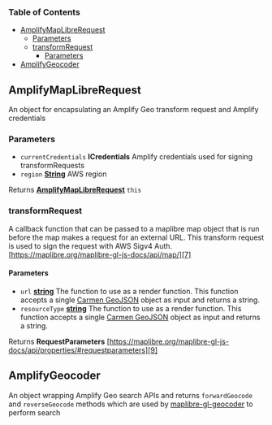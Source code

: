 <!-- Generated by documentation.js. Update this documentation by updating the source code. -->

### Table of Contents

- [AmplifyMapLibreRequest][1]
  - [Parameters][2]
  - [transformRequest][3]
    - [Parameters][4]
- [AmplifyGeocoder][11]

## AmplifyMapLibreRequest

An object for encapsulating an Amplify Geo transform request and Amplify credentials

### Parameters

- `currentCredentials` **ICredentials** Amplify credentials used for signing transformRequests
- `region` **[String][5]** AWS region

Returns **[AmplifyMapLibreRequest][6]** `this`

### transformRequest

A callback function that can be passed to a maplibre map object that is run before the map makes a request for an external URL. This transform request is used to sign the request with AWS Sigv4 Auth. [https://maplibre.org/maplibre-gl-js-docs/api/map/][7]

#### Parameters

- `url` **[string][5]** The function to use as a render function. This function accepts a single [Carmen GeoJSON][8] object as input and returns a string.
- `resourceType` **[string][5]** The function to use as a render function. This function accepts a single [Carmen GeoJSON][8] object as input and returns a string.

Returns **RequestParameters** [https://maplibre.org/maplibre-gl-js-docs/api/properties/#requestparameters][9]

## AmplifyGeocoder

An object wrapping Amplify Geo search APIs and returns `forwardGeocode` and `reverseGeocode` methods which are used by [maplibre-gl-geocoder][10] to perform search

[1]: #amplifymaplibrerequest
[2]: #parameters
[3]: #transformrequest
[4]: #parameters-1
[5]: https://developer.mozilla.org/docs/Web/JavaScript/Reference/Global_Objects/String
[6]: #amplifymaplibrerequest
[7]: https://maplibre.org/maplibre-gl-js-docs/api/map/
[8]: https://github.com/mapbox/carmen/blob/master/carmen-geojson.md
[9]: https://maplibre.org/maplibre-gl-js-docs/api/properties/#requestparameters
[10]: https://github.com/maplibre/maplibre-gl-geocoder
[11]: #amplifygeocoder
